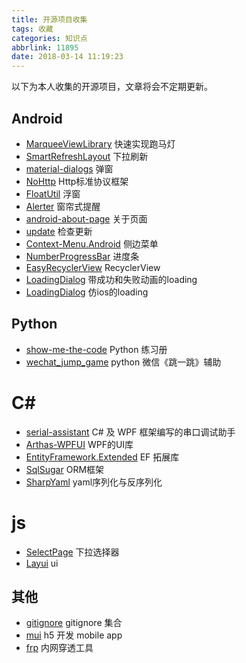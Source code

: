 ```yaml
---
title: 开源项目收集
tags: 收藏
categories: 知识点
abbrlink: 11895
date: 2018-03-14 11:19:23
---
```


以下为本人收集的开源项目，文章将会不定期更新。
<!-- more -->
## Android
* [MarqueeViewLibrary](https://github.com/gongwen/MarqueeViewLibrary) 快速实现跑马灯
* [SmartRefreshLayout](https://github.com/scwang90/SmartRefreshLayout) 下拉刷新
* [material-dialogs](https://github.com/afollestad/material-dialogs) 弹窗
* [NoHttp](https://github.com/yanzhenjie/NoHttp) Http标准协议框架
* [FloatUtil](https://github.com/liuguangli/FloatUtil) 浮窗
* [Alerter](https://github.com/Tapadoo/Alerter) 窗帘式提醒
* [android-about-page](https://github.com/medyo/android-about-page) 关于页面
* [update](https://github.com/czy1121/update) 检查更新
* [Context-Menu.Android](https://github.com/Yalantis/Context-Menu.Android) 侧边菜单
* [NumberProgressBar](https://github.com/daimajia/NumberProgressBar) 进度条
* [EasyRecyclerView](https://github.com/Jude95/EasyRecyclerView/blob/master/README_ch.md) RecyclerView
* [LoadingDialog](https://github.com/ForgetAll/LoadingDialog) 带成功和失败动画的loading
* [LoadingDialog](https://github.com/gittjy/LoadingDialog) 仿ios的loading

## Python
* [show-me-the-code](https://github.com/Yixiaohan/show-me-the-code) Python 练习册
* [wechat_jump_game](https://github.com/wangshub/wechat_jump_game) python 微信《跳一跳》辅助

# C#
* [serial-assistant](https://github.com/0xE8551CCB/serial-assistant) C# 及 WPF 框架编写的串口调试助手
* [Arthas-WPFUI](https://github.com/1217950746/Arthas-WPFUI) WPF的UI库
* [EntityFramework.Extended](https://github.com/zzzprojects/EntityFramework.Extended) EF 拓展库
* [SqlSugar](https://github.com/sunkaixuan/SqlSugar) ORM框架
* [SharpYaml](https://github.com/xoofx/SharpYaml) yaml序列化与反序列化

# js
* [SelectPage](https://github.com/TerryZ/SelectPage) 下拉选择器
* [Layui](https://github.com/sentsin/layui/) ui

## 其他
* [gitignore](https://github.com/github/gitignore) gitignore 集合
* [mui](https://github.com/dcloudio/mui) h5 开发 mobile app
* [frp](https://github.com/fatedier/frp/blob/master/README_zh.md) 内网穿透工具